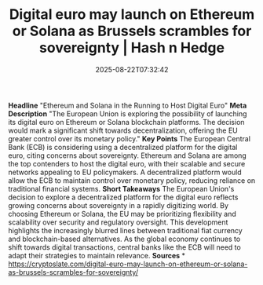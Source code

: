 ﻿---
title: "Digital euro may launch on Ethereum or Solana as Brussels scrambles for sovereignty | Hash n Hedge"
date: "2025-08-22T07:32:42"
category: "Markets"
summary: ""
slug: "digital-euro-may-launch-on-ethereum-or-solana-as-brussels-sc"
source_urls:
  - ""
seo:
  title: "Digital euro may launch on Ethereum or Solana as Brussels scrambles for sovereignty | Hash n Hedge | Hash n Hedge"
  description: ""
  keywords: ["news", "markets", "brief"]
---
**Headline** "Ethereum and Solana in the Running to Host Digital Euro"  **Meta Description** "The European Union is exploring the possibility of launching its digital euro on Ethereum or Solana blockchain platforms. The decision would mark a significant shift towards decentralization, offering the EU greater control over its monetary policy."  **Key Points**   The European Central Bank (ECB) is considering using a decentralized platform for the digital euro, citing concerns about sovereignty.  Ethereum and Solana are among the top contenders to host the digital euro, with their scalable and secure networks appealing to EU policymakers.  A decentralized platform would allow the ECB to maintain control over monetary policy, reducing reliance on traditional financial systems.  **Short Takeaways**  The European Union's decision to explore a decentralized platform for the digital euro reflects growing concerns about sovereignty in a rapidly digitizing world. By choosing Ethereum or Solana, the EU may be prioritizing flexibility and scalability over security and regulatory oversight.  This development highlights the increasingly blurred lines between traditional fiat currency and blockchain-based alternatives. As the global economy continues to shift towards digital transactions, central banks like the ECB will need to adapt their strategies to maintain relevance.  **Sources** * https://cryptoslate.com/digital-euro-may-launch-on-ethereum-or-solana-as-brussels-scrambles-for-sovereignty/